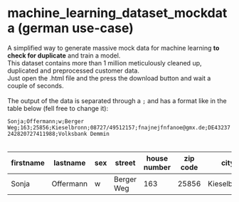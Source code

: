 # machine_learning_dataset_mockdata (german use-case)
A simplified way to generate massive mock data for machine learning **to check for duplicate** and train a model.<br>
This dataset contains more than 1 million meticulously cleaned up, duplicated and preprocessed customer data.<br>
Just open the .html file and the press the download button and wait a couple of seconds. 
<br>
<br>
The output of the data is separated through a `;` and has a format like in the table below (fell free to change it):<br>

`Sonja;Offermann;w;Berger Weg;163;25856;Kieselbronn;08727/49512157;fnajnejfnfanoe@gmx.de;DE43237242820727411988;Volksbank Demmin`<br><br>


| firstname  | lastname | sex  | street | house number  | zip code | city | phone number | email  | iban | bankname |
| ---------- | -------- | ---- | ------ | ------------- | -------- | ---- | ------------ | ------ | ---- | -------- |
| Sonja  | Offermann  | w  | Berger Weg  | 163  | 25856  | Kieselbronn | 08727/49512157  | fnajnejfnfanoe@gmx.de  | DE43237242820727411988 | Volksbank Demmin |
